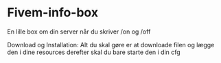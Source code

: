 # Fivem-info-box
En lille box om din server når du skriver /on og /off


Download og Installation:
Alt du skal gøre er at downloade filen og lægge den i dine resources derefter skal du bare starte den i din cfg
